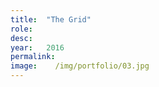 ```yaml
---
title:  "The Grid"
role:   
desc:   
year:   2016
permalink:
image:    /img/portfolio/03.jpg
---
```

